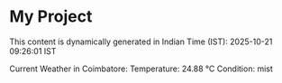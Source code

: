# My Project

This content is dynamically generated in Indian Time (IST): 2025-10-21 09:26:01 IST


Current Weather in Coimbatore:
Temperature: 24.88 °C
Condition: mist
